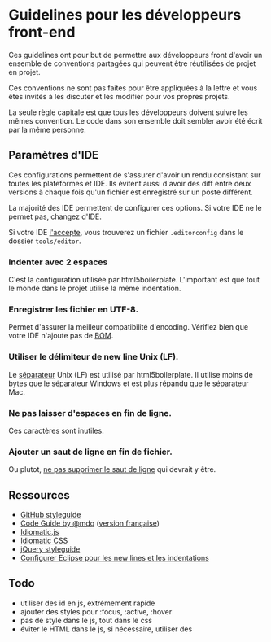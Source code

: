 # Guidelines pour les développeurs front-end

Ces guidelines ont pour but de permettre aux développeurs front d'avoir un
ensemble de conventions partagées qui peuvent être réutilisées de projet en
projet.

Ces conventions ne sont pas faites pour être appliquées à la lettre et vous
êtes invités à les discuter et les modifier pour vos propres projets. 

La seule règle capitale est que tous les développeurs doivent suivre les mêmes
convention. Le code dans son ensemble doit sembler avoir été écrit par la même
personne.

## Paramètres d'IDE
Ces configurations permettent de s'assurer d'avoir un rendu consistant sur
toutes les plateformes et IDE. Ils évitent aussi d'avoir des diff entre deux
versions à chaque fois qu'un fichier est enregistré sur un poste différent.

La majorité des IDE permettent de configurer ces options. Si votre IDE ne le
permet pas, changez d'IDE.

Si votre IDE [l'accepte](http://editorconfig.org/), vous trouverez un fichier
`.editorconfig` dans le dossier `tools/editor`.

### Indenter avec 2 espaces
C'est la configuration utilisée par html5boilerplate. L'important est que tout
le monde dans le projet utilise la même indentation.

### Enregistrer les fichier en UTF-8.
Permet d'assurer la meilleur compatibilité d'encoding. Vérifiez bien que votre
IDE n'ajoute pas de [BOM](http://en.wikipedia.org/wiki/Byte_order_mark).

### Utiliser le délimiteur de new line Unix (LF).
Le [séparateur](http://blog.codinghorror.com/the-great-newline-schism/) Unix
(LF) est utilisé par html5boilerplate. Il utilise moins de bytes que le
séparateur Windows et est plus répandu que le séparateur Mac.

### Ne pas laisser d'espaces en fin de ligne.
Ces caractères sont inutiles.

### Ajouter un saut de ligne en fin de fichier.
Ou plutot, [ne pas supprimer le saut de
ligne](http://unix.stackexchange.com/questions/18743/whats-the-point-in-adding-a-new-line-to-the-end-of-a-file)  qui devrait y être.

## Ressources
- [GitHub styleguide](https://github.com/styleguide)
- [Code Guide by @mdo](http://mdo.github.io/code-guide/) ([version
  française](https://pixelastic.github.io/code-guide/))
- [Idiomatic.js](https://github.com/rwaldron/idiomatic.js)
- [Idiomatic CSS](https://github.com/necolas/idiomatic-css)
- [jQuery styleguide](https://contribute.jquery.org/style-guide/js/)
- [Configurer Eclipse pour les new lines et les indentations](http://eclipsesource.com/blogs/2013/07/09/invisible-chaos-mastering-white-spaces-in-eclipse/)


## Todo

- utiliser des id en js, extrémement rapide
- ajouter des styles pour :focus, :active, :hover
- pas de style dans le js, tout dans le css
- éviter le HTML dans le js, si nécessaire, utiliser des <script template>
- angular style guide : https://github.com/mgechev/angularjs-style-guide
- ajouter la config git pour forcer la sauvegarde de fichiers en LF plutot que
  CRLF.
- ajouter un hook qui empeche de commiter des fichiers qui ne sont pas en utf8



